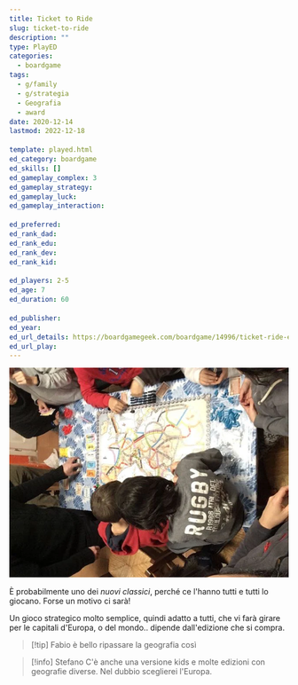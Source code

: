 ```yaml
---
title: Ticket to Ride
slug: ticket-to-ride
description: ""
type: PlayED
categories:
  - boardgame
tags:
  - g/family
  - g/strategia
  - Geografia
  - award
date: 2020-12-14
lastmod: 2022-12-18

template: played.html
ed_category: boardgame
ed_skills: []
ed_gameplay_complex: 3
ed_gameplay_strategy: 
ed_gameplay_luck: 
ed_gameplay_interaction: 

ed_preferred: 
ed_rank_dad: 
ed_rank_edu: 
ed_rank_dev: 
ed_rank_kid: 

ed_players: 2-5
ed_age: 7
ed_duration: 60

ed_publisher: 
ed_year: 
ed_url_details: https://boardgamegeek.com/boardgame/14996/ticket-ride-europe
ed_url_play: 
---
```


![](../../assets/img/played/boardgame/ticket_to_ride.webp)

È probabilmente uno dei _nuovi classici_, perché ce l'hanno tutti e tutti lo giocano. Forse un motivo ci sarà!

Un gioco strategico molto semplice, quindi adatto a tutti, che vi farà girare per le capitali d'Europa, o del mondo.. dipende dall'edizione che si compra.

> [!tip] Fabio
> è bello ripassare la geografia così

> [!info] Stefano
> C'è anche una versione kids e molte edizioni con geografie diverse. Nel dubbio sceglierei l'Europa.
